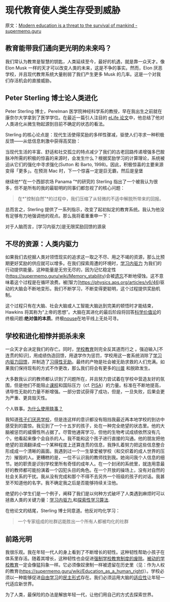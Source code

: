 # 现代教育使人类生存受到威胁

原文：[Modern education is a threat to the survival of mankind - supermemo.guru](https://supermemo.guru/wiki/Modern_education_is_a_threat_to_the_survival_of_mankind)

## 教育能带我们通向更光明的未来吗？

我们常认为教育是智慧的钥匙，人类延续至今，最好的机遇，就是靠一众天才。像 Elon Musk 一样的天才可以改变人类的未来，这是不争的事实。然而，Elon 厌恶学校，并且现代教育系统大量削弱了我们产生更多 Musk 的几率。这是一个对我们存活机会的直接威胁。 

## Peter Sterling 博士论人类进化

Peter Sterling 博士，Perelman 医学院神经科学系的教授，早在我出生之前就在康奈尔大学拿到了医学学位。在最近一篇引人注目的 [eLife 论文](https://elifesciences.org/articles/36133)中，他总结了他对人类进化从微生物起源到目前不确定的状态的看法。

Sterling 的核心论点是：现代生活使得奖励的多样性骤减，驱使人们寻求一种积极反馈——从低信息刺激中获得高奖励：

当现代生活的丰富、舒适和社交孤立的特点减少了我们的古老回路传递增强多巴胺脉冲所需的积极的惊喜的来源时，会发生什么？根据奖励学习的计算理论，系统被迫从它们的强化中寻求强化(Sutton 和 Barto, 1998)。因此，积极惊喜的主要来源变得「更多」。在预测 Mac 时，下一个惊喜一定是巨无霸，然后是皇堡

继续他*“在一个西部农场 Panama ”*的研究的 Sterling 指出了一个被我认为很多，但不是所有的我的最聪明的同事们都忽视了的核心问题：

> 在*"控制自然"*的过程中，我们压缩了从轻微的不适中解脱所带来的回报。

总而言之，Sterling 提供了一系列指示，改变了起初拟定的教育系统。我认为他没有足够有力地强调他的观点。那么我将着重重申一下：

对于人脑而言，[学习内驱力]是无限奖励回馈的源泉

## 不尽的资源：人类内驱力

如果我们去挖掘人类对领悟现实的追求这一取之不尽、用之不竭的资源，那么比预期更好奖励的供应就可以增多。在我们探索周遭的环境时，[学习内驱力](https://supermemo.guru/wiki/Learn_drive) 为我们的行动提供能量。这种能量是无穷无尽的，因为记忆稳定性(https://supermemo.guru/wiki/Memory_stability)会被[遗忘](https://supermemo.guru/wiki/Forgetting)不断地侵蚀。这不意味着这个过程是在循环浪费。被[智力]https://physics.aps.org/articles/v6/46)驱动的大脑会不断地变形。我们不断学习，不断变得更聪明，这个过程提供奖励机制。

这个过程只有在大脑、社会大脑或人工智能大脑达到完美的顿悟时才能结束，Hawkins 将其称为“上帝的思想”。大脑在其进化的最后阶段将回答[科学价值论](https://supermemo.guru/wiki/Goodness_of_knowledge)的终极问题:**绝对值的本质**。终极[nouse](https://en.wikipedia.org/wiki/Nous)在地平线上无处可寻。

## 学校和进化相悖并扼杀未来

一众天才会决定我们的存亡。同时，[学校教育](https://supermemo.guru/wiki/Schooling)则完全反其道而行之 。强迫输入[不连贯的知识]，用成绩伪造回馈，用退学作为惩罚，学校用这一套系统消除了[学习内驱力回馈](https://supermemo.guru/wiki/Pleasure_of_learning)，并制造了[习得性无助](https://supermemo.guru/wiki/Learned_helplessness)。最终的产物是社会被无助求救的人们充满。如果我们保持现有的方式不作更改，那么我们将会有更多的[川普](https://supermemo.guru/wiki/Donald_Trump) 和脱欧发生。

大多数我认识的教师都认识到了问题所在，并且努力尝试着在学校中营造友好的氛围，但是他们不能阻止[课程](https://supermemo.guru/wiki/Curriculum)和国际压力（cf. [PISA](https://supermemo.guru/wiki/PISA)）的力量。标准在不断地提高，诱导性无助的力量不断增强。一部分尝试获得了成功，但是，一旦失败，后果会更为严重、更具毁灭性。

个人轶事。[为什么使用轶事？](https://supermemo.guru/wiki/Why_use_anecdotes%3F)

我知道[孩子们厌恶学校](https://supermemo.guru/wiki/Why_students_hate_school)，但是连这样的意识都没有阻挡我最近再本地学校的到访中感受到的震惊。我见到了一个十五岁的孩子，处在一种完全绝望的状态里。他的大脑被惩罚的威慑性所占据了。尽管他通宵学习，但他的生物考试成绩依然没有几个。他看起来像个会自杀的人。我不能和这个孩子进行直接的沟通。他的朋友把他绝望的泪滴翻译成一个某种程度上还算连贯的信息，我挣扎着努力把这些信息整合形成成一个清晰的画面。我遇到过一个一生挚爱被学校（和交织着的成人世界的压力）摧毁的人。更糟糕的是，一位不认识我的教师找到我。她询问我个人信息的细节。她的职责是识别学校里所有奇怪的成年人。在一个封闭的系统里，就连用意最好的教师都可能扮演着一个囚犯头目的角色。在一个开放的操场上，没有对自然的社会关系的干扰。我从没有完成和那个不得不去另外一个班级的孩子的对话。我甚至不知道他的名字。我不确定我之后是否能够持续关注他。

绝望的小学生们是一个例子，阐释了我们是以何种方式破坏了人类遇到麻烦时可以拯救人类的关键力量：[学习内驱力](https://supermemo.guru/wiki/Learn_drive),和[探索性学习算法](https://supermemo.guru/wiki/Education_counteracts_evolution).

在他论文的结尾，Sterling 博士同意道。他反对均化学习：

> 一个专家组成的社群远能胜出一个所有人都被均化的社群

## 前路光明

我很乐观。我在年轻一代人的身上看到了不断增长的韧性。这种韧性帮助小孩子在体系里存活。随着其增长，这种韧性也会促进[强制学校教育制度的废除](https://supermemo.guru/wiki/Abolish_compulsory_schooling)。[被动的学校教育](https://supermemo.guru/wiki/Passive_schooling)一定会像猛犸象一样。它必须像奴隶制一样被遗留在历史里（见：作为人权的教育(https://supermemo.guru/wiki/Education_as_a_human_right)）。学校必须以一种能够促进[自由学习](https://supermemo.guru/wiki/Free_learning)的[民主形式](https://supermemo.guru/wiki/Democratic_school)存在。我们必须运用大脑的[适应性](https://supermemo.guru/wiki/Adaptability)让年轻一代适应新世界。

为了人类，最保险的办法是解放年轻一代，让他们用自己的方式去探索世界。